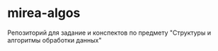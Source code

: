 # mirea-algos
Репозиторий для задание и конспектов по предмету "Структуры и алгоритмы обработки данных"
